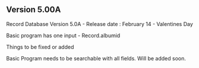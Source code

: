 
Version 5.00A
-------------

Record Database Version 5.0A - Release date : February 14 - Valentines Day

Basic program has one input - Record.albumid

Things to be fixed or added

Basic Program needs to be searchable with all fields.
Will be added soon.
